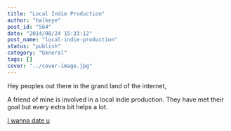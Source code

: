 ```yaml
---
title: "Local Indie Production"
author: "halkeye"
post_id: "564"
date: "2014/08/24 15:33:12"
post_name: "local-indie-production"
status: "publish"
category: "General"
tags: []
cover: "../cover-image.jpg"
---
```


Hey peoples out there in the grand land of the internet,

A friend of mine is involved in a local indie production. They have met their goal but every extra bit helps a lot.



[I wanna date u](https://www.indiegogo.com/projects/i-wanna-date-u-the-movie/x/219183#home)
